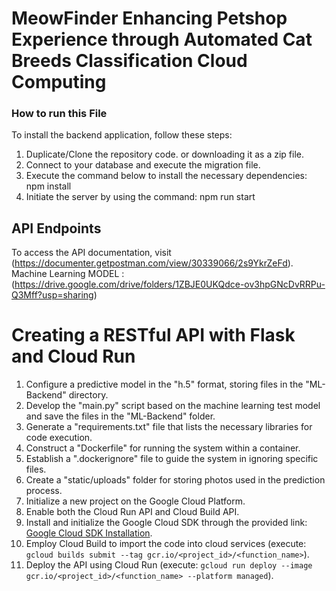 # MeowFinder Enhancing Petshop Experience through Automated  Cat Breeds Classification Cloud Computing

### How to run this File

To install the backend application, follow these steps:
1. Duplicate/Clone the repository code. or downloading it as a zip file.
2. Connect to your database and execute the migration file.
3. Execute the command below to install the necessary dependencies: npm install
4. Initiate the server by using the command: npm run start

## API Endpoints
To access the API documentation, visit (https://documenter.getpostman.com/view/30339066/2s9YkrZeFd).
Machine Learning MODEL : (https://drive.google.com/drive/folders/1ZBJE0UKQdce-ov3hpGNcDvRRPu-Q3Mff?usp=sharing)

# Creating a RESTful API with Flask and Cloud Run
1. Configure a predictive model in the "h.5" format, storing files in the "ML-Backend" directory.
2. Develop the "main.py" script based on the machine learning test model and save the files in the "ML-Backend" folder.
3. Generate a "requirements.txt" file that lists the necessary libraries for code execution.
4. Construct a "Dockerfile" for running the system within a container.
5. Establish a ".dockerignore" file to guide the system in ignoring specific files.
6. Create a "static/uploads" folder for storing photos used in the prediction process.
7. Initialize a new project on the Google Cloud Platform.
8. Enable both the Cloud Run API and Cloud Build API.
9. Install and initialize the Google Cloud SDK through the provided link: [Google Cloud SDK Installation](https://cloud.google.com/sdk/docs/install).
10. Employ Cloud Build to import the code into cloud services (execute: `gcloud builds submit --tag gcr.io/<project_id>/<function_name>`).
11. Deploy the API using Cloud Run (execute: `gcloud run deploy --image gcr.io/<project_id>/<function_name> --platform managed`).
